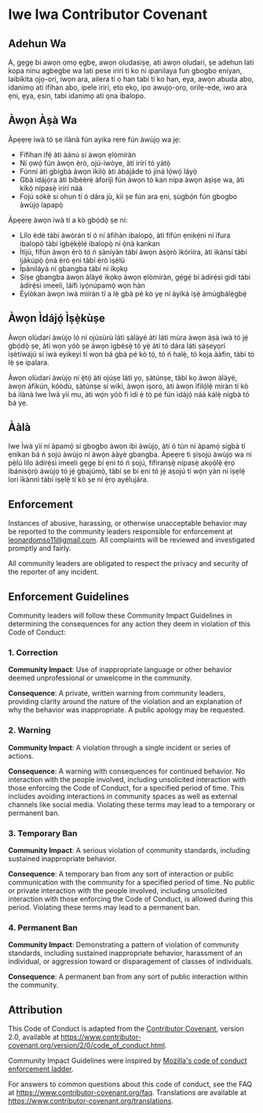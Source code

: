 # Iwe Iwa Contributor Covenant

## Adehun Wa

A, gẹgẹ bi awọn ọmọ ẹgbẹ, awọn oludasiṣẹ, ati awọn oludari, ṣe adehun lati kopa ninu agbegbe wa lati pese iriri ti ko ni ipanilaya fun gbogbo eniyan, laibikita ọjọ-ori, iwọn ara, ailera ti o han tabi ti ko han, eya, awọn abuda abo, idanimọ ati ifihan abo, ipele iriri, eto ẹkọ, ipo awujọ-ọrọ, orilẹ-ede, iwo ara ẹni, ẹya, ẹsin, tabi idanimọ ati ọna ibalopo.


## Àwọn Àṣà Wa

Àpẹẹrẹ ìwà tó ṣe ìlànà fún ayika rere fún àwùjọ wa jẹ:

* Fífihan ìfẹ́ àti àánú sí àwọn ẹlòmíràn
* Ní ọwọ́ fún àwọn èrò, ojú-iwòye, àti irírí tó yàtọ̀ 
* Fúnni àti gbígbà àwọn ìkìlọ̀ àti àbájáde tó jíná lọ́wọ́ láyọ̀ 
* Gbà ìdájọ́ra àti bíbèèrè àforíjì fún àwọn tó kan nípa àwọn àṣìṣe wa,
  àti kíkọ́ nípasẹ̀ irírí náà
* Fojú sókè sí ohun tí ó dára jù, kìí ṣe fún ara ẹni, ṣùgbọ́n fún 
  gbogbo àwùjọ lapapọ̀


Àpẹẹrẹ àwọn ìwà tí a kò gbọ́dọ̀ ṣe ní:

* Lílo èdè tàbí àwòrán tí ó ní àfihàn ibalopọ̀, àti fífún ẹnikẹ́ni ní ìfura ibalopọ̀ tàbí ìgbẹ́kẹ̀lé ibalopọ̀ ní ọ̀nà kankan
* Ìtìjú, fífún àwọn èrò tó ń ṣàníyàn tàbí àwọn àsọ̀rò ìkórìíra, àti ìkànsí tàbí ìjàkúpọ̀ ọ̀nà èrò ẹni tàbí èrò ìṣèlú
* Ìpàniláyà ní gbangba tàbí ní ikọkọ
* Ṣíṣe gbangba àwọn àlàyé ikọkọ àwọn ẹlòmíràn, gẹ́gẹ́ bí àdírẹ́sì gidi tàbí àdírẹ́sì imeeli, láìfi ìyọ́núpamọ́ wọn hàn
* Èyíòkan àwọn ìwà mìíràn tí a lè gbà pé kò yẹ ní àyíká iṣẹ́ àmúgbálẹ̀gbẹ́


## Àwọn Ìdájọ́ Ìṣẹ̀kùṣe

Àwọn olùdarí àwùjọ ló ní ojúsùrù láti ṣàlàyé àti láti múra àwọn àṣà ìwà tó jẹ́ gbọ́dọ̀ ṣe, àti wọn yóò ṣe àwọn ìgbésẹ̀ tó yẹ̀ àti tó dára láti ṣàṣeyọrí ìṣètíwájú sí ìwà eyikeyi tí wọn bá gbà pé kò tọ́, tó ń halẹ̀, tó kọja ààfin, tàbí tó lè ṣe ipalara.

Àwọn olùdarí àwùjọ ní ẹ̀tọ́ àti ojúṣe láti yọ, ṣàtúnṣe, tàbí kọ àwọn àlàyé, àwọn àfikún, kóòdù, ṣàtúnṣe sí wiki, àwọn iṣoro, àti àwọn ìfilọ́lẹ̀ míràn tí kò bá ìlànà Iwe Ìwà yìí mu, àti wọ́n yóò fi ìdí ẹ̀ tó pé fún ìdájọ́ náà kálẹ̀ nígbà tó bá yẹ.


## Ààlà

Iwe Ìwà yìí ní àpamọ́ sí gbogbo àwọn ibi àwùjọ, àti ó tún ní àpamọ́ sígbà tí ẹnikan bá ń ṣojú àwùjọ ní àwọn ààyè gbangba. Àpẹẹrẹ ti ṣíṣojú àwùjọ wa ni pẹ̀lú lílo àdírẹ́sì imeeli gẹgẹ bí ẹni tó ń ṣojú, fífiranṣẹ̀ nípasẹ̀ akọọ́lẹ̀ ẹ̀rọ ìbánisọ̀rọ̀ àwùjọ tó jẹ́ gbajúmọ̀, tàbí ṣe bí ẹni tó jẹ́ aṣojú tí wọ́n yàn ní iṣẹlẹ̀ lori ìkànnì tàbí iṣẹlẹ̀ tí kò ṣe ní ẹ̀rọ ayélujára.


## Enforcement

Instances of abusive, harassing, or otherwise unacceptable behavior may be
reported to the community leaders responsible for enforcement at
leonardomso11@gmail.com.
All complaints will be reviewed and investigated promptly and fairly.

All community leaders are obligated to respect the privacy and security of the
reporter of any incident.

## Enforcement Guidelines

Community leaders will follow these Community Impact Guidelines in determining
the consequences for any action they deem in violation of this Code of Conduct:

### 1. Correction

**Community Impact**: Use of inappropriate language or other behavior deemed
unprofessional or unwelcome in the community.

**Consequence**: A private, written warning from community leaders, providing
clarity around the nature of the violation and an explanation of why the
behavior was inappropriate. A public apology may be requested.

### 2. Warning

**Community Impact**: A violation through a single incident or series
of actions.

**Consequence**: A warning with consequences for continued behavior. No
interaction with the people involved, including unsolicited interaction with
those enforcing the Code of Conduct, for a specified period of time. This
includes avoiding interactions in community spaces as well as external channels
like social media. Violating these terms may lead to a temporary or
permanent ban.

### 3. Temporary Ban

**Community Impact**: A serious violation of community standards, including
sustained inappropriate behavior.

**Consequence**: A temporary ban from any sort of interaction or public
communication with the community for a specified period of time. No public or
private interaction with the people involved, including unsolicited interaction
with those enforcing the Code of Conduct, is allowed during this period.
Violating these terms may lead to a permanent ban.

### 4. Permanent Ban

**Community Impact**: Demonstrating a pattern of violation of community
standards, including sustained inappropriate behavior,  harassment of an
individual, or aggression toward or disparagement of classes of individuals.

**Consequence**: A permanent ban from any sort of public interaction within
the community.

## Attribution

This Code of Conduct is adapted from the [Contributor Covenant][homepage],
version 2.0, available at
https://www.contributor-covenant.org/version/2/0/code_of_conduct.html.

Community Impact Guidelines were inspired by [Mozilla's code of conduct
enforcement ladder](https://github.com/mozilla/diversity).

[homepage]: https://www.contributor-covenant.org

For answers to common questions about this code of conduct, see the FAQ at
https://www.contributor-covenant.org/faq. Translations are available at
https://www.contributor-covenant.org/translations.
